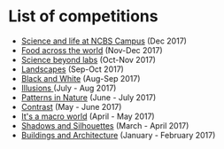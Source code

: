 # List of competitions

* [Science and life at NCBS Campus](/2017/11_Science_and_life_at_NCBS_Campus.md) (Dec 2017)
* [Food across the world](/2017/10_Food_across_the_world.md) (Nov-Dec 2017)
* [Science beyond labs](/2017/09_Science_beyond_labs.md) (Oct-Nov 2017)
* [Landscapes](/2017/08_Landscapes.md) (Sep-Oct 2017)
* [Black and White](/2017/07_Black_and_White.md) (Aug-Sep 2017)
* [Illusions ](/2017/06_Illusions.md) (July - Aug 2017)
* [Patterns in Nature](/2017/05_Patterns_in_Nature.md) (June - July 2017)
* [Contrast](/2017/04_Contrast.md) (May - June 2017)
* [It's a macro world](/2017/03_Its_a_macro_world.md) (April - May 2017)
* [Shadows and Silhouettes](/2017/02_Shadows_and_Silhouettes.md) (March - April 2017)
* [Buildings and Architecture](/2017/01_Buildings_and_Architecture.md) (January - February 2017)

